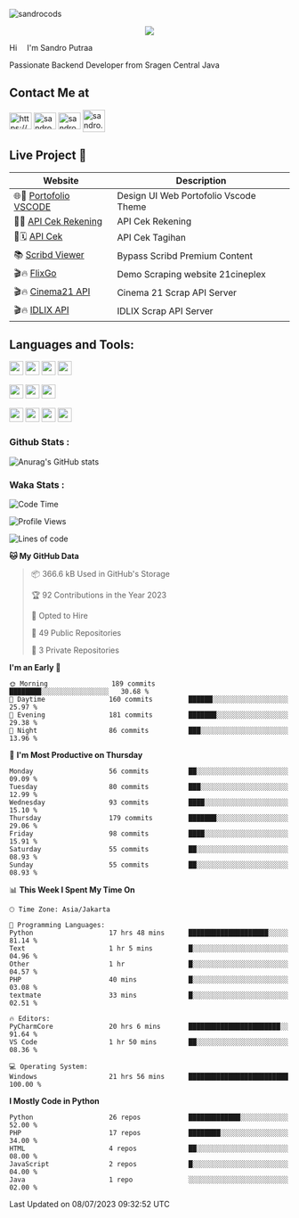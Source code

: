 

![sandrocods](https://cardivo.vercel.app/api?name=Martinus%20Krisandro%20Perdana%20Putra&description=Junior%20Backend%20Developer&image=https://avatars.githubusercontent.com/u/59155826?v=4&backgroundColor=%23ecf0f1)
<p align="center" style="p3">
<a href="https://github.com/antonkomarev/github-profile-views-counter">
    <img align="center"  src="https://komarev.com/ghpvc/?username=sandrocods&style=for-the-badge">
</a>
</p>

Hi <img src="https://media.giphy.com/media/hvRJCLFzcasrR4ia7z/giphy.gif" width="10px"> I'm Sandro Putraa

Passionate Backend Developer from Sragen Central Java

## Contact Me at

<p align="left">
    <a href="https://www.linkedin.com/in/sandro-putraa-34b80a19b/" target="blank"><img align="center" src="https://raw.githubusercontent.com/rahuldkjain/github-profile-readme-generator/master/src/images/icons/Social/linked-in-alt.svg" alt="https://www.linkedin.com/in/sandro-putraa-34b80a19b/" height="30" width="40" /></a>
    <a href="https://fb.com/sandro.putraaa" target="blank"><img align="center" src="https://raw.githubusercontent.com/rahuldkjain/github-profile-readme-generator/master/src/images/icons/Social/facebook.svg" alt="sandro.putraaa" height="30" width="40" /></a>
    <a href="https://instagram.com/sandro.putraa" target="blank"><img align="center" src="https://raw.githubusercontent.com/rahuldkjain/github-profile-readme-generator/master/src/images/icons/Social/instagram.svg" alt="sandro.putraa" height="30" width="40" /></a>
    <a href="https://wakatime.com/@sandrocods" target="blank"><img align="center" src="https://wakatime.com/static/img/wakatime-logo-text-vertical.png" alt="sandro.putraa" height="40" width="40" /></a>
   
</p>

## Live Project 🚀


| Website             | Description     |
| ----------------- | --- |
| 🌐👤 [Portofolio VSCODE](http://47.88.53.4:1872/porto/)| Design UI Web Portofolio Vscode Theme |
| 📑👤 [API Cek Rekening](http://47.88.53.4:3333/api/docs) | API Cek Rekening |
| 📑🗓 [API Cek](http://47.88.53.4:1111/api/docs) | API Cek Tagihan |
| 📚 [Scribd Viewer](http://sandroputraa.my.id/scribd/) | Bypass Scribd Premium Content |
| 🎬🔥 [FlixGo](https://testflsk.sandroputraa.com/) | Demo Scraping website 21cineplex  |
| 🎬🔥 [Cinema21 API](https://cinema-21-scrapper.vercel.app/) | Cinema 21 Scrap API Server |
| 🎬🔥 [IDLIX API](https://idlix-api.vercel.app/) | IDLIX Scrap API Server |



## Languages and Tools:

<img src="https://img.shields.io/badge/-Git-white?style=for-the-badge&logo=git" height="25" /></img>
<img src="https://img.shields.io/badge/-GitHub-white?style=for-the-badge&logo=github&logoColor=007ACC" height="25" /></img> <img src="https://img.shields.io/badge/-VS%20Code-white?style=for-the-badge&logo=visual-studio-code&logoColor=007ACC" height="25" /></img> <img src="https://img.shields.io/badge/-Pycharm-white?style=for-the-badge&logo=pycharm&logoColor=007ACC" height="25" /></img>

<img src="https://img.shields.io/badge/-Laravel-white?style=for-the-badge&logo=laravel&logoColor=007ACC" height="25" /></img>
<img src="https://img.shields.io/badge/-Flask-white?style=for-the-badge&logo=flask&logoColor=007ACC" height="25" /></img>
<img src="https://img.shields.io/badge/-Selenium-white?style=for-the-badge&logo=selenium&logoColor=007ACC" height="25" /></img>

<img src="https://img.shields.io/badge/-Python-white?style=for-the-badge&logo=python&logoColor=007ACC" height="25" /></img>
<img src="https://img.shields.io/badge/-Php-white?style=for-the-badge&logo=php&logoColor=007ACC" height="25" /></img>
<img src="https://img.shields.io/badge/-java-white?style=for-the-badge&logo=java&logoColor=007ACC" height="25" /></img>
<img src="https://img.shields.io/badge/-c++-white?style=for-the-badge&logo=c%2B%2B&logoColor=007ACC" height="25" /></img>



### Github Stats :
![Anurag's GitHub stats](https://github-readme-stats.vercel.app/api?username=sandrocods&show_icons=true&theme=transparent)


### Waka Stats :
<!--START_SECTION:waka-->
![Code Time](http://img.shields.io/badge/Code%20Time-857%20hrs%2033%20mins-blue)

![Profile Views](http://img.shields.io/badge/Profile%20Views-3-blue)

![Lines of code](https://img.shields.io/badge/From%20Hello%20World%20I%27ve%20Written-1.4%20million%20lines%20of%20code-blue)

**🐱 My GitHub Data** 

> 📦 366.6 kB Used in GitHub's Storage 
 > 
> 🏆 92 Contributions in the Year 2023
 > 
> 💼 Opted to Hire
 > 
> 📜 49 Public Repositories 
 > 
> 🔑 3 Private Repositories 
 > 
**I'm an Early 🐤** 

```text
🌞 Morning                189 commits         ████████░░░░░░░░░░░░░░░░░   30.68 % 
🌆 Daytime                160 commits         ██████░░░░░░░░░░░░░░░░░░░   25.97 % 
🌃 Evening                181 commits         ███████░░░░░░░░░░░░░░░░░░   29.38 % 
🌙 Night                  86 commits          ███░░░░░░░░░░░░░░░░░░░░░░   13.96 % 
```
📅 **I'm Most Productive on Thursday** 

```text
Monday                   56 commits          ██░░░░░░░░░░░░░░░░░░░░░░░   09.09 % 
Tuesday                  80 commits          ███░░░░░░░░░░░░░░░░░░░░░░   12.99 % 
Wednesday                93 commits          ████░░░░░░░░░░░░░░░░░░░░░   15.10 % 
Thursday                 179 commits         ███████░░░░░░░░░░░░░░░░░░   29.06 % 
Friday                   98 commits          ████░░░░░░░░░░░░░░░░░░░░░   15.91 % 
Saturday                 55 commits          ██░░░░░░░░░░░░░░░░░░░░░░░   08.93 % 
Sunday                   55 commits          ██░░░░░░░░░░░░░░░░░░░░░░░   08.93 % 
```


📊 **This Week I Spent My Time On** 

```text
🕑︎ Time Zone: Asia/Jakarta

💬 Programming Languages: 
Python                   17 hrs 48 mins      ████████████████████░░░░░   81.14 % 
Text                     1 hr 5 mins         █░░░░░░░░░░░░░░░░░░░░░░░░   04.96 % 
Other                    1 hr                █░░░░░░░░░░░░░░░░░░░░░░░░   04.57 % 
PHP                      40 mins             █░░░░░░░░░░░░░░░░░░░░░░░░   03.08 % 
textmate                 33 mins             █░░░░░░░░░░░░░░░░░░░░░░░░   02.51 % 

🔥 Editors: 
PyCharmCore              20 hrs 6 mins       ███████████████████████░░   91.64 % 
VS Code                  1 hr 50 mins        ██░░░░░░░░░░░░░░░░░░░░░░░   08.36 % 

💻 Operating System: 
Windows                  21 hrs 56 mins      █████████████████████████   100.00 % 
```

**I Mostly Code in Python** 

```text
Python                   26 repos            █████████████░░░░░░░░░░░░   52.00 % 
PHP                      17 repos            ████████░░░░░░░░░░░░░░░░░   34.00 % 
HTML                     4 repos             ██░░░░░░░░░░░░░░░░░░░░░░░   08.00 % 
JavaScript               2 repos             █░░░░░░░░░░░░░░░░░░░░░░░░   04.00 % 
Java                     1 repo              ░░░░░░░░░░░░░░░░░░░░░░░░░   02.00 % 
```




 Last Updated on 08/07/2023 09:32:52 UTC
<!--END_SECTION:waka-->
